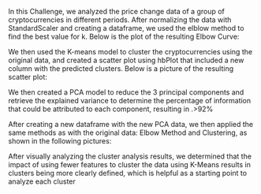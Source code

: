 In this Challenge, we analyzed the price change data of a group of cryptocurrencies in different periods.
After normalizing the data with StandardScaler and creating a dataframe, we used the elblow method to find the best value for k. Below is the plot of the resulting Elbow Curve:


We then used the K-means model to cluster the cryptocurrencies using the original data, and created a scatter plot using hbPlot that included a new column with the predicted clusters. Below is a picture of the resulting scatter plot:

We then created a PCA model to reduce the 3 principal components and retrieve the explained variance to determine the percentage of information that could be attributed to each component, resulting in .>92%

After creating a new dataframe with the new PCA data, we then applied the same methods as with the original data: Elbow Method and Clustering, as shown in the following pictures:


After visually analyzing the cluster analysis results, we determined that the impact of using fewer features to cluster the data using K-Means results in clusters being more clearly defined, which is helpful as a starting point to analyze each cluster